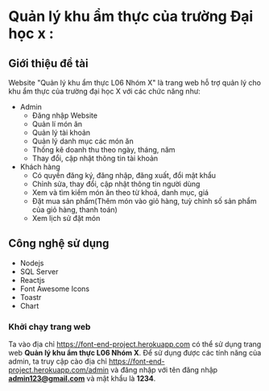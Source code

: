 # Quản lý khu ẩm thực của trường Đại học x : 
## Giới thiệu đề tài
Website "Quản lý khu ẩm thực L06 Nhóm X" là trang web hỗ trợ quản
lý cho khu ẩm thực của trường đại học X với các chức năng như:
- Admin
	+ Đăng nhập Website
	+ Quản lí món ăn
	+ Quản lý tài khoản
	+ Quản lý danh mục các món ăn
	+ Thống kê doanh thu theo ngày, tháng, năm
	+ Thay đổi, cập nhật thông tin tài khoản
- Khách hàng
	+ Có quyền đăng ký, đăng nhập, đăng xuất, đổi mật khẩu
	+ Chỉnh sửa, thay đổi, cập nhật thông tin người dùng
	+ Xem và tìm kiếm món ăn theo từ khoá, danh mục, giá
	+ Đặt mua sản phẩm(Thêm món vào giỏ hàng, tuỳ chỉnh số sản phẩm của
giỏ hàng, thanh toán)
	+ Xem lịch sử đặt món
## Công nghệ sử dụng
- Nodejs
- SQL Server
- Reactjs
- Font Awesome Icons
- Toastr
- Chart

### Khởi chạy trang web
Ta vào địa chỉ https://font-end-project.herokuapp.com có thể sử dụng trang web **Quản lý khu ẩm thực L06 Nhóm X**.
Để sử dụng được các tính năng của admin, ta truy cập cào địa chỉ https://font-end-project.herokuapp.com/admin và đăng nhập với tên đăng nhập **admin123@gmail.com** và mật khẩu là **1234**. 

